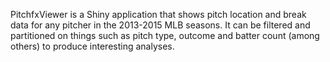 PitchfxViewer is a Shiny application that shows pitch location and break data for any pitcher in the 2013-2015 MLB seasons. It can be filtered and partitioned on things such as pitch type, outcome and batter count (among others) to produce interesting analyses.
